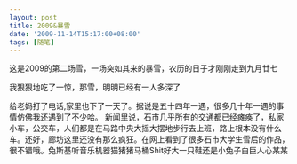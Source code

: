 ```yaml
---
layout: post
title: 2009&暴雪
date: '2009-11-14T15:17:00+08:00'
tags: [随笔]
---
```


这是2009的第二场雪，一场突如其来的暴雪，农历的日子才刚刚走到九月廿七

我狠狠地吃了一惊，那雪，明明已经有一人多深了

给老妈打了电话,家里也下了一天了。据说是五十四年一遇，很多几十年一遇的事情仿佛我还遇到了不少哈。
新闻里说，石市几乎所有的交通都已经瘫痪了，私家小车，公交车，人们都是在马路中央大摇大摆地步行去上班，路上根本没有什么车。还好，廊坊这里还没有那么疯狂。在网上看到了很多石市大学生雪后的作品，很不错哦。兔斯基听音乐机器猫猪猪马桶Shit好大一只鞋还是小兔子白巨人心某某
